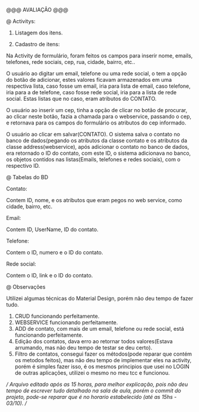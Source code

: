 @@@ AVALIAÇÂO @@@


@ Activitys:

1. Listagem dos itens.

2. Cadastro de itens:

Na Activity de formulário, foram feitos os campos para inserir nome, emails, telefones, rede sociais, cep, rua, cidade, bairro, etc..


O usuário ao digitar um email, telefone ou uma  rede social, o tem a opção do botão de adicionar, estes valores ficavam armazenados em uma respectiva lista, caso fosse um email, iria para lista de email, caso telefone, iria para a de telefone, caso fosse rede social, iria para a lista de rede social. Estas listas que no caso, eram atributos do CONTATO.

O usuário ao inserir um cep, tinha a opção de clicar no botão de procurar, ao clicar neste botão, fazia a chamada para o webservice, passando o cep, e retornava para os campos do formulário os atributos do cep informado.

O usuário ao clicar em salvar(CONTATO). O sistema salva o contato no banco de dados(pegando os atributos da classe contato e os atributos da classe address(webservice), após adicionar o contato no banco de dados, era retornado o ID do contato, com este ID, o sistema adicionava no banco, os objetos contidos nas listas(Emails, telefones e redes sociais), com o respectivo ID.

@ Tabelas do BD

Contato: 

Contem ID, nome, e os atributos que eram pegos no web service, como cidade, bairro, etc.

Email: 

Contem ID, UserName, ID do contato.

Telefone: 

Contem o  ID, numero e o ID do contato.

Rede social: 

Contem o ID, link e o ID do contato.


@ Observações

Utilizei algumas técnicas do Material Design, porém não deu tempo de fazer tudo.

1. CRUD funcionando perfeitamente.
2. WEBSERVICE funcionando perfeitamente.
3. ADD de contato, com mais de um email, telefone ou rede social, está funcionando perfeitamente.
4. Edição dos contatos, dava erro ao retornar todos valores(Estava arrumando, mas não deu tempo de testar se deu certo).
5. Filtro de contatos, consegui fazer os métodos(pode reparar que contém os metodos feitos), mas não deu tempo de implementar eles na activity, porém é simples fazer isso, é os mesmos principios que usei no LOGIN de outras aplicações, utilizei o mesmo no meu tcc e funcionou.


*/ Arquivo editado após as 15 horas, para melhor explicação, pois não deu tempo de escrever tudo detalhado na sala de aula, porém o commit do projeto, pode-se reparar que é no horario estabelecido (até as 15hs - 03/10). /*


